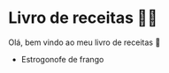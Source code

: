 # Livro de receitas :man_cook:

Olá, bem vindo ao meu livro de receitas :wave:

- Estrogonofe de frango